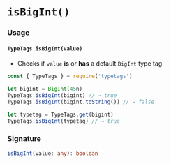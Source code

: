 # `isBigInt()`

### Usage

#### `TypeTags.isBigInt(value)`

- Checks if `value` **is** or **has** a default `BigInt` type tag.

```js
const { TypeTags } = require('typetags')

let bigint = BigInt(45n)
TypeTags.isBigInt(bigint) // → true
TypeTags.isBigInt(bigint.toString()) // → false

let typetag = TypeTags.get(bigint)
TypeTags.isBigInt(typetag) // → true
```

### Signature

```ts
isBigInt(value: any): boolean
```
